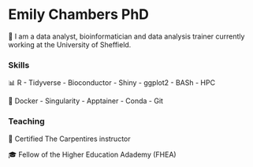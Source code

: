 # Emily Chambers PhD

:wave: I am a data analyst, bioinformatician and data analysis trainer currently working at the University of Sheffield.

### Skills
 :bar_chart:  R - Tidyverse - Bioconductor - Shiny - ggplot2 - BASh - HPC
 
 :space_invader: Docker - Singularity - Apptainer - Conda - Git


### Teaching

:hammer: Certified The Carpentires instructor

:mortar_board: Fellow of the Higher Education Adademy (FHEA)


